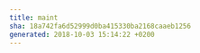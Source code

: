 ```yaml
---
title: maint
sha: 18a742fa6d52999d0ba415330ba2168caaeb1256
generated: 2018-10-03 15:14:22 +0200
---
```

